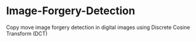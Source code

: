 # Image-Forgery-Detection
Copy move image forgery detection in digital images using Discrete Cosine Transform (DCT)
